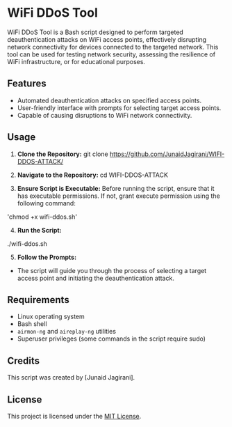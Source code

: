 # WiFi DDoS Tool

WiFi DDoS Tool is a Bash script designed to perform targeted deauthentication attacks on WiFi access points, effectively disrupting network connectivity for devices connected to the targeted network. This tool can be used for testing network security, assessing the resilience of WiFi infrastructure, or for educational purposes.

## Features

- Automated deauthentication attacks on specified access points.
- User-friendly interface with prompts for selecting target access points.
- Capable of causing disruptions to WiFi network connectivity.

## Usage

1. **Clone the Repository:**
git clone https://github.com/JunaidJagirani/WIFI-DDOS-ATTACK/


2. **Navigate to the Repository:**
cd WIFI-DDOS-ATTACK


3. **Ensure Script is Executable:**
Before running the script, ensure that it has executable permissions. If not, grant execute permission using the following command:

'chmod +x wifi-ddos.sh'
   

4. **Run the Script:**

./wifi-ddos.sh

5. **Follow the Prompts:**
- The script will guide you through the process of selecting a target access point and initiating the deauthentication attack.

## Requirements

- Linux operating system
- Bash shell
- `airmon-ng` and `aireplay-ng` utilities
- Superuser privileges (some commands in the script require sudo)

## Credits

This script was created by [Junaid Jagirani].

## License

This project is licensed under the [MIT License](LICENSE).
